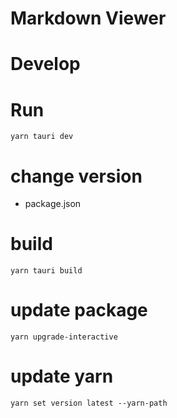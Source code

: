 # Markdown Viewer

# Develop

# Run

```
yarn tauri dev
```

# change version

- package.json

# build

```
yarn tauri build
```

# update package

```
yarn upgrade-interactive
```

# update yarn

```
yarn set version latest --yarn-path
```
